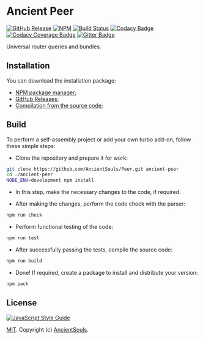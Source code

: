 # Ancient Peer

[![GitHub Release](https://img.shields.io/github/release/AncientSouls/Peer.svg)](https://github.com/AncientSouls/Peer/releases)
[![NPM](https://img.shields.io/npm/v/ancient-peer.svg)](https://www.npmjs.com/package/ancient-peer)
[![Build Status](https://travis-ci.org/AncientSouls/Peer.svg?branch=master)](https://travis-ci.org/AncientSouls/Peer)
[![Codacy Badge](https://api.codacy.com/project/badge/Grade/8c937e5b27664767b7740f1042ed305b)](https://www.codacy.com/app/valentineus/iii-client)
[![Codacy Coverage Badge](https://api.codacy.com/project/badge/Coverage/8c937e5b27664767b7740f1042ed305b)](https://www.codacy.com/app/valentineus/iii-client/files)
[![Gitter Badge](https://badges.gitter.im/Join%20Chat.svg)](https://gitter.im/AncientSouls/Peer)

Universal router queries and bundles.

## Installation

You can download the installation package:

* [NPM package manager](https://www.npmjs.com/package/ancient-peer);
* [GitHub Releases](https://github.com/AncientSouls/Peer/releases);
* [Compilation from the source code](#build);

## Build

To perform a self-assembly project or add your own turbo add-on, follow these simple steps:

* Clone the repository and prepare it for work:
```bash
git clone https://github.com/AncientSouls/Peer.git ancient-peer
cd ./ancient-peer
NODE_ENV=development npm install
```

* In this step, make the necessary changes to the code, if required.

* After making the changes, perform the code check with the parser:
```bash
npm run check
```

* Perform functional testing of the code:
```bash
npm run test
```

* After successfully passing the tests, compile the source code:
```bash
npm run build
```

* Done!
If required, create a package to install and distribute your version:
```bash
npm pack
```

## License

[![JavaScript Style Guide](https://cdn.rawgit.com/feross/standard/master/badge.svg)](https://github.com/eslint/eslint)

[MIT](LICENSE.md).
Copyright (c)
[AncientSouls](https://ancientsouls.github.io/).